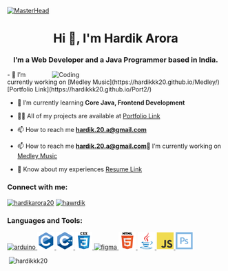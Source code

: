 [![MasterHead](https://www.triapul.cz/img/camel.gif)](https://hardikkk20.github.io/Port2/)    
<h1 align="center">Hi 👋, I'm Hardik Arora</h1>
<h3 align="center">I’m a Web Developer and a Java Programmer based in India.</h3>
<img align="right" alt="Coding" width="400" src="https://camo.githubusercontent.com/cae12fddd9d6982901d82580bdf321d81fb299141098ca1c2d4891870827bf17/68747470733a2f2f6d69726f2e6d656469756d2e636f6d2f6d61782f313336302f302a37513379765349765f7430696f4a2d5a2e676966">
- 🔭 I’m currently working on [Medley Music](https://hardikkk20.github.io/Medley/) [Portfolio Link](https://hardikkk20.github.io/Port2/)

- 🌱 I’m currently learning **Core Java, Frontend Development**

- 👨&zwj;💻 All of my projects are available at [Portfolio Link](https://hardikkk20.github.io/Port2/)

- 📫 How to reach me **hardik.20.a@gmail.com**
- 📫 How to reach me **hardik.20.a@gmail.com**🔭 I’m currently working on [Medley Music](https://hardikkk20.github.io/Medley/)

- 📄 Know about my experiences [Resume Link](https://raw.githubusercontent.com/hardikkk20/Port2/master/docs/resume.pdf)

<h3 align="left">Connect with me:</h3>
<p align="left">
<a href="https://linkedin.com/in/hardikarora20" target="blank"><img align="center" src="https://raw.githubusercontent.com/rahuldkjain/github-profile-readme-generator/master/src/images/icons/Social/linked-in-alt.svg" alt="hardikarora20" height="30" width="40"></a>
<a href="https://instagram.com/hawrdik" target="blank"><img align="center" src="https://raw.githubusercontent.com/rahuldkjain/github-profile-readme-generator/master/src/images/icons/Social/instagram.svg" alt="hawrdik" height="30" width="40"></a>
</p>

<h3 align="left">Languages and Tools:</h3>
<p align="left"> <a href="https://www.arduino.cc/" target="_blank" rel="noreferrer"> <img src="https://cdn.worldvectorlogo.com/logos/arduino-1.svg" alt="arduino" width="40" height="40"> </a> <a href="https://www.cprogramming.com/" target="_blank" rel="noreferrer"> <img src="https://raw.githubusercontent.com/devicons/devicon/master/icons/c/c-original.svg" alt="c" width="40" height="40"> </a> <a href="https://www.w3schools.com/cpp/" target="_blank" rel="noreferrer"> <img src="https://raw.githubusercontent.com/devicons/devicon/master/icons/cplusplus/cplusplus-original.svg" alt="cplusplus" width="40" height="40"> </a> <a href="https://www.w3schools.com/css/" target="_blank" rel="noreferrer"> <img src="https://raw.githubusercontent.com/devicons/devicon/master/icons/css3/css3-original-wordmark.svg" alt="css3" width="40" height="40"> </a> <a href="https://www.figma.com/" target="_blank" rel="noreferrer"> <img src="https://www.vectorlogo.zone/logos/figma/figma-icon.svg" alt="figma" width="40" height="40"> </a> <a href="https://www.w3.org/html/" target="_blank" rel="noreferrer"> <img src="https://raw.githubusercontent.com/devicons/devicon/master/icons/html5/html5-original-wordmark.svg" alt="html5" width="40" height="40"> </a> <a href="https://www.java.com" target="_blank" rel="noreferrer"> <img src="https://raw.githubusercontent.com/devicons/devicon/master/icons/java/java-original.svg" alt="java" width="40" height="40"> </a> <a href="https://developer.mozilla.org/en-US/docs/Web/JavaScript" target="_blank" rel="noreferrer"> <img src="https://raw.githubusercontent.com/devicons/devicon/master/icons/javascript/javascript-original.svg" alt="javascript" width="40" height="40"> </a> <a href="https://www.photoshop.com/en" target="_blank" rel="noreferrer"> <img src="https://raw.githubusercontent.com/devicons/devicon/master/icons/photoshop/photoshop-line.svg" alt="photoshop" width="40" height="40"> </a> </p>

<p>&nbsp;<img align="center" src="https://github-readme-stats.vercel.app/api?username=hardikkk20&amp;show_icons=true&amp;locale=en" alt="hardikkk20"></p>

